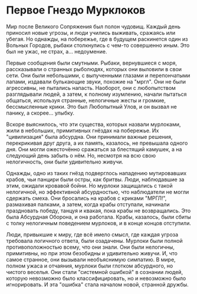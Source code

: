 # Первое Гнездо Мурклоков

Мир после Великого Сопряжения был полон чудовищ. Каждый день приносил новые угрозы, и люди учились выживать, сражаясь или убегая. Но однажды, на побережье, где в будущем раскинется один из Вольных Городов, рыбаки столкнулись с чем-то совершенно иным. Это был не ужас, не страх, а... недоумение.

Первые сообщения были смутными. Рыбаки, вернувшиеся с моря, рассказывали о странных рыболюдях, которых они выловили в свои сети. Они были небольшими, с выпученными глазами и перепончатыми лапами, издавали булькающие звуки, похожие на "мргл". Они не были агрессивны, не пытались напасть. Наоборот, они с любопытством разглядывали людей, а затем, к полному изумлению, начали пытаться общаться, используя странные, нелогичные жесты и громкие, бессмысленные крики. Это был Любопытный Улов, и он вызвал не панику, а скорее... улыбку.

Вскоре выяснилось, что эти существа, которых назвали мурлоками, жили в небольших, примитивных гнёздах на побережье. Их "цивилизация" была абсурдна. Они принимали важные решения, перекрикивая друг друга, а их память, казалось, не превышала одного дня. Они могли ожесточённо сражаться за блестящий камушек, а на следующий день забыть о нём. Но, несмотря на всю свою нелогичность, они были удивительно живучи.

Однажды, одно из таких гнёзд подверглось нападению мутировавших крабов, чьи панцири были остры, как бритвы. Люди, наблюдавшие за этим, ожидали кровавой бойни. Но мурлоки защищались с такой нелогичной, но эффективной абсурдностью, что наблюдатели не могли сдержать смеха. Они бросались на крабов с криками "МРГЛ!", размахивая палками, а затем, когда крабы отступали, начинали праздновать победу, танцуя и квакая, пока крабы не возвращались. Это была Абсурдная Оборона, и она работала. Крабы, казалось, были сбиты с толку нелогичным поведением мурлоков, и в конце концов отступили.

Люди, привыкшие к миру, где всё имело смысл, где каждая угроза требовала логичного ответа, были озадачены. Мурлоки были полной противоположностью всему, что они знали. Они были нелогичны, примитивны, но при этом безобидны и удивительно живучи. И, что самое странное, они вызывали необъяснимую симпатию. В мире, полном ужаса и отчаяния, мурлоки были глотком абсурдного, но чистого веселья. Они стали "системной ошибкой" в сознании людей, которую невозможно было классифицировать, но и невозможно было игнорировать. И эта "ошибка" стала началом новой, странной дружбы.
